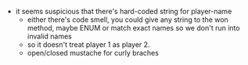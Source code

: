 - it seems suspicious that there's hard-coded string for player-name
  - either there's code smell, you could give any string to the won method, maybe ENUM or match exact names so we don't run into invalid names
  - so it doesn't treat player 1 as player 2.
  - open/closed mustache for curly braches
 
